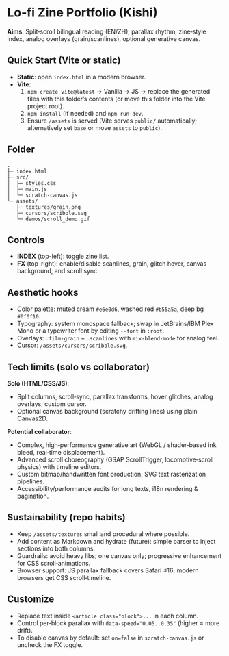 # Lo‑fi Zine Portfolio (Kishi)

**Aims**: Split‑scroll bilingual reading (EN/ZH), parallax rhythm, zine‑style index, analog overlays (grain/scanlines), optional generative canvas.

## Quick Start (Vite or static)
- **Static**: open `index.html` in a modern browser.
- **Vite**:
  1. `npm create vite@latest` → Vanilla → JS → replace the generated files with this folder’s contents (or move this folder into the Vite project root).
  2. `npm install` (if needed) and `npm run dev`.
  3. Ensure `/assets` is served (Vite serves `public/` automatically; alternatively set `base` or move `assets` to `public`).
  
## Folder
```
.
├─ index.html
├─ src/
│  ├─ styles.css
│  ├─ main.js
│  └─ scratch-canvas.js
└─ assets/
   ├─ textures/grain.png
   ├─ cursors/scribble.svg
   └─ demos/scroll_demo.gif
```

## Controls
- **INDEX** (top-left): toggle zine list.
- **FX** (top-right): enable/disable scanlines, grain, glitch hover, canvas background, and scroll sync.

## Aesthetic hooks
- Color palette: muted cream `#e6e0d6`, washed red `#b55a5a`, deep bg `#0f0f10`.
- Typography: system monospace fallback; swap in JetBrains/IBM Plex Mono or a typewriter font by editing `--font` in `:root`.
- Overlays: `.film-grain` + `.scanlines` with `mix-blend-mode` for analog feel.
- Cursor: `/assets/cursors/scribble.svg`.

## Tech limits (solo vs collaborator)
**Solo (HTML/CSS/JS)**:
- Split columns, scroll‑sync, parallax transforms, hover glitches, analog overlays, custom cursor.
- Optional canvas background (scratchy drifting lines) using plain Canvas2D.

**Potential collaborator**:
- Complex, high‑performance generative art (WebGL / shader‑based ink bleed, real‑time displacement).
- Advanced scroll choreography (GSAP ScrollTrigger, locomotive‑scroll physics) with timeline editors.
- Custom bitmap/handwritten font production; SVG text rasterization pipelines.
- Accessibility/performance audits for long texts, i18n rendering & pagination.

## Sustainability (repo habits)
- Keep `/assets/textures` small and procedural where possible.
- Add content as Markdown and hydrate (future): simple parser to inject sections into both columns.
- Guardrails: avoid heavy libs; one canvas only; progressive enhancement for CSS scroll‑animations.
- Browser support: JS parallax fallback covers Safari ≤16; modern browsers get CSS scroll‑timeline.

## Customize
- Replace text inside `<article class="block">...` in each column.
- Control per‑block parallax with `data-speed="0.05..0.35"` (higher = more drift).
- To disable canvas by default: set `on=false` in `scratch-canvas.js` or uncheck the FX toggle.
